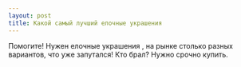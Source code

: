```yaml
---
layout: post 
title: Какой самый лучший елочные украшения 
--- 
```

Помогите! Нужен елочные украшения , на рынке столько разных вариантов, что уже запутался! Кто брал? Нужно срочно купить.